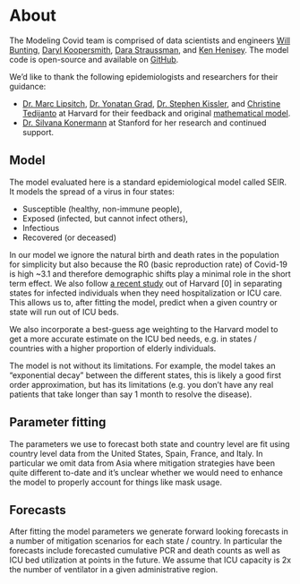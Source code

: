# About

The Modeling Covid team is comprised of data scientists and engineers [Will Bunting](https://www.linkedin.com/in/willbunting/), [Daryl Koopersmith](https://www.linkedin.com/in/darylkoopersmith/), [Dara Straussman](https://www.linkedin.com/in/dara-straussman/), and [Ken Henisey](https://www.linkedin.com/in/kenhenisey/). The model code is open-source and available on [GitHub](https://github.com/wbunting/covidmodel/blob/master/model/Covid-model.nb).

We’d like to thank the following epidemiologists and researchers for their guidance:

- [Dr. Marc Lipsitch](https://www.hsph.harvard.edu/marc-lipsitch/), [Dr. Yonatan Grad](https://www.hsph.harvard.edu/yonatan-grad/), [Dr. Stephen Kissler](https://www.hsph.harvard.edu/stephen-kissler/), and [Christine Tedijanto](https://ccdd.hsph.harvard.edu/people/christine-tedijanto/) at Harvard for their feedback and original [mathematical model](https://dash.harvard.edu/bitstream/handle/1/42638988/Social%20distancing%20strategies%20for%20curbing%20the%20Covid-19%20epidemic.pdf?sequence=1&isAllowed=y).
- [Dr. Silvana Konermann](https://biochemistry.stanford.edu/silvana-konermann) at Stanford for her research and continued support.

## Model

The model evaluated here is a standard epidemiological model called SEIR. It models the spread of a virus in four states:

- Susceptible (healthy, non-immune people),
- Exposed (infected, but cannot infect others),
- Infectious
- Recovered (or deceased)

In our model we ignore the natural birth and death rates in the population for simplicity but also because the R0 (basic reproduction rate) of Covid-19 is high ~3.1 and therefore demographic shifts play a minimal role in the short term effect. We also follow [a recent study](https://dash.harvard.edu/bitstream/handle/1/42638988/Social%20distancing%20strategies%20for%20curbing%20the%20Covid-19%20epidemic.pdf?sequence=1&isAllowed=y) out of Harvard [0] in separating states for infected individuals when they need hospitalization or ICU care. This allows us to, after fitting the model, predict when a given country or state will run out of ICU beds.

We also incorporate a best-guess age weighting to the Harvard model to get a more accurate estimate on the ICU bed needs, e.g. in states / countries with a higher proportion of elderly individuals.

The model is not without its limitations. For example, the model takes an “exponential decay” between the different states, this is likely a good first order approximation, but has its limitations (e.g. you don’t have any real patients that take longer than say 1 month to resolve the disease).

## Parameter fitting

The parameters we use to forecast both state and country level are fit using country level data from the United States, Spain, France, and Italy. In particular we omit data from Asia where mitigation strategies have been quite different to-date and it’s unclear whether we would need to enhance the model to properly account for things like mask usage.

## Forecasts

After fitting the model parameters we generate forward looking forecasts in a number of mitigation scenarios for each state / country. In particular the forecasts include forecasted cumulative PCR and death counts as well as ICU bed utilization at points in the future. We assume that ICU capacity is 2x the number of ventilator in a given administrative region.
